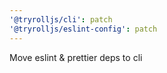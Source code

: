 ```yaml
---
'@tryrolljs/cli': patch
'@tryrolljs/eslint-config': patch
---
```


Move eslint & prettier deps to cli
